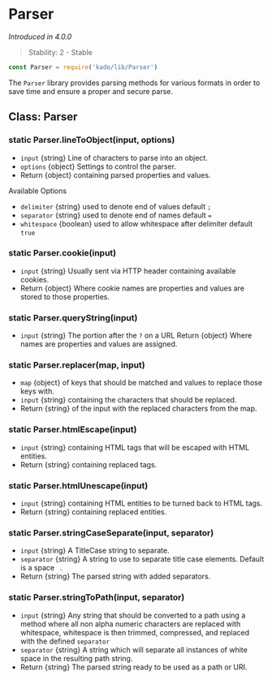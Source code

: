 # Parser
*Introduced in 4.0.0*
> Stability: 2 - Stable
```js
const Parser = require('kado/lib/Parser')
```
The `Parser` library provides parsing methods for various formats in order to
save time and ensure a proper and secure parse.

## Class: Parser

### static Parser.lineToObject(input, options)
* `input` {string} Line of characters to parse into an object.
* `options` {object} Settings to control the parser.
* Return {object} containing parsed properties and values.

Available Options
* `delimiter` {string} used to denote end of values default `;`
* `separator` {string} used to denote end of names default `=`
* `whitespace` {boolean} used to allow whitespace after delimiter default `true`

### static Parser.cookie(input)
* `input` {string} Usually sent via HTTP header containing available cookies.
* Return {object} Where cookie names are properties and values are stored to
those properties.

### static Parser.queryString(input)
* `input` {string} The portion after the `?` on a URL
Return {object} Where names are properties and values are assigned.

### static Parser.replacer(map, input)
* `map` {object} of keys that should be matched and values to replace those
keys with.
* `input` {string} containing the characters that should be replaced.
* Return {string} of the input with the replaced characters from the map.

### static Parser.htmlEscape(input)
* `input` {string} containing HTML tags that will be escaped with HTML entities.
* Return {string} containing replaced tags.

### static Parser.htmlUnescape(input)
* `input` {string} containing HTML entities to be turned back to HTML tags.
* Return {string} containing replaced entities.

### static Parser.stringCaseSeparate(input, separator)
* `input` {string} A TitleCase string to separate.
* `separator` {string} A string to use to separate title case elements. Default
is a space ` `.
* Return {string} The parsed string with added separators.

### static Parser.stringToPath(input, separator)
* `input` {string} Any string that should be converted to a path using a method
where all non alpha numeric characters are replaced with whitespace, whitespace
is then trimmed, compressed, and replaced with the defined `separator`
* `separator` {string} A string which will separate all instances of white space
in the resulting path string.
* Return {string} The parsed string ready to be used as a path or URI.
